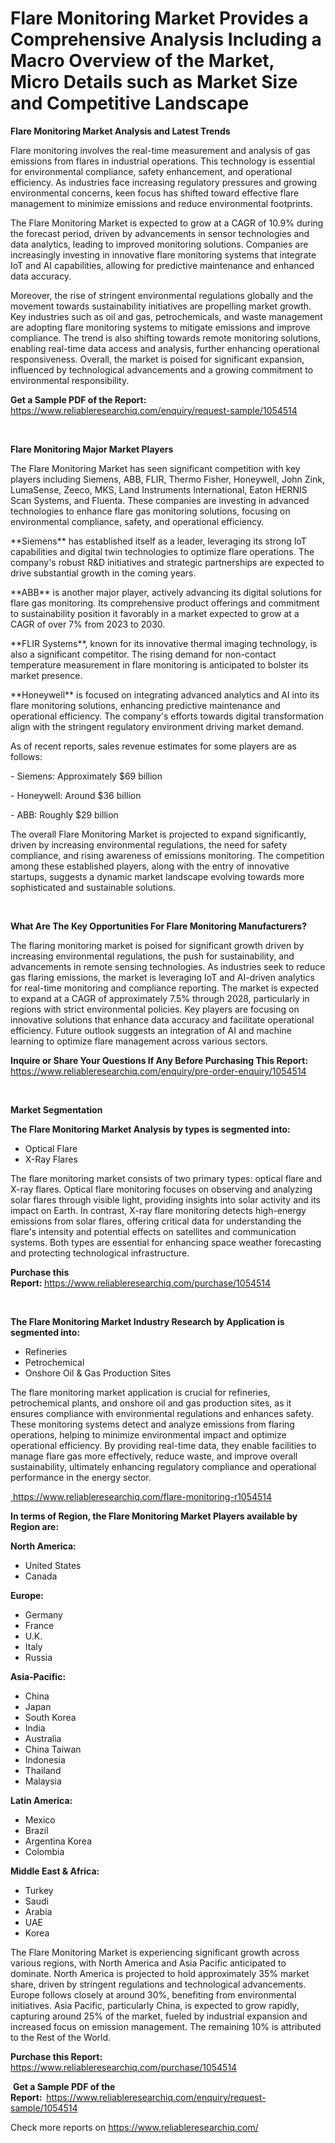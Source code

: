 <p><h1>Flare Monitoring Market Provides a Comprehensive Analysis Including a Macro Overview of the Market, Micro Details such as Market Size and Competitive Landscape</h1></p><p><strong>Flare Monitoring Market Analysis and Latest Trends</strong></p>
<p><p>Flare monitoring involves the real-time measurement and analysis of gas emissions from flares in industrial operations. This technology is essential for environmental compliance, safety enhancement, and operational efficiency. As industries face increasing regulatory pressures and growing environmental concerns, keen focus has shifted toward effective flare management to minimize emissions and reduce environmental footprints.</p><p>The Flare Monitoring Market is expected to grow at a CAGR of 10.9% during the forecast period, driven by advancements in sensor technologies and data analytics, leading to improved monitoring solutions. Companies are increasingly investing in innovative flare monitoring systems that integrate IoT and AI capabilities, allowing for predictive maintenance and enhanced data accuracy.</p><p>Moreover, the rise of stringent environmental regulations globally and the movement towards sustainability initiatives are propelling market growth. Key industries such as oil and gas, petrochemicals, and waste management are adopting flare monitoring systems to mitigate emissions and improve compliance. The trend is also shifting towards remote monitoring solutions, enabling real-time data access and analysis, further enhancing operational responsiveness. Overall, the market is poised for significant expansion, influenced by technological advancements and a growing commitment to environmental responsibility.</p></p>
<p><strong>Get a Sample PDF of the Report:&nbsp;</strong> <a href="https://www.reliableresearchiq.com/enquiry/request-sample/1054514?utm_campaign=2758&utm_medium=2&utm_source=Github&utm_content=ia&utm_term=23022025&utm_id=flare-monitoring">https://www.reliableresearchiq.com/enquiry/request-sample/1054514</a></p>
<p>&nbsp;</p>
<p><strong>Flare Monitoring Major Market Players</strong></p>
<p><p>The Flare Monitoring Market has seen significant competition with key players including Siemens, ABB, FLIR, Thermo Fisher, Honeywell, John Zink, LumaSense, Zeeco, MKS, Land Instruments International, Eaton HERNIS Scan Systems, and Fluenta. These companies are investing in advanced technologies to enhance flare gas monitoring solutions, focusing on environmental compliance, safety, and operational efficiency.</p><p>**Siemens** has established itself as a leader, leveraging its strong IoT capabilities and digital twin technologies to optimize flare operations. The company's robust R&D initiatives and strategic partnerships are expected to drive substantial growth in the coming years.</p><p>**ABB** is another major player, actively advancing its digital solutions for flare gas monitoring. Its comprehensive product offerings and commitment to sustainability position it favorably in a market expected to grow at a CAGR of over 7% from 2023 to 2030. </p><p>**FLIR Systems**, known for its innovative thermal imaging technology, is also a significant competitor. The rising demand for non-contact temperature measurement in flare monitoring is anticipated to bolster its market presence. </p><p>**Honeywell** is focused on integrating advanced analytics and AI into its flare monitoring solutions, enhancing predictive maintenance and operational efficiency. The company's efforts towards digital transformation align with the stringent regulatory environment driving market demand.</p><p>As of recent reports, sales revenue estimates for some players are as follows:</p><p>- Siemens: Approximately $69 billion</p><p>- Honeywell: Around $36 billion</p><p>- ABB: Roughly $29 billion</p><p>The overall Flare Monitoring Market is projected to expand significantly, driven by increasing environmental regulations, the need for safety compliance, and rising awareness of emissions monitoring. The competition among these established players, along with the entry of innovative startups, suggests a dynamic market landscape evolving towards more sophisticated and sustainable solutions.</p></p>
<p>&nbsp;</p>
<p><strong>What Are The Key Opportunities For Flare Monitoring Manufacturers?</strong></p>
<p><p>The flaring monitoring market is poised for significant growth driven by increasing environmental regulations, the push for sustainability, and advancements in remote sensing technologies. As industries seek to reduce gas flaring emissions, the market is leveraging IoT and AI-driven analytics for real-time monitoring and compliance reporting. The market is expected to expand at a CAGR of approximately 7.5% through 2028, particularly in regions with strict environmental policies. Key players are focusing on innovative solutions that enhance data accuracy and facilitate operational efficiency. Future outlook suggests an integration of AI and machine learning to optimize flare management across various sectors.</p></p>
<p><strong>Inquire or Share Your Questions If Any Before Purchasing This Report:</strong> <a href="https://www.reliableresearchiq.com/enquiry/pre-order-enquiry/1054514?utm_campaign=2758&utm_medium=2&utm_source=Github&utm_content=ia&utm_term=23022025&utm_id=flare-monitoring">https://www.reliableresearchiq.com/enquiry/pre-order-enquiry/1054514</a></p>
<p>&nbsp;</p>
<p><strong>Market Segmentation</strong></p>
<p><strong>The Flare Monitoring Market Analysis by types is segmented into:</strong></p>
<p><ul><li>Optical Flare</li><li>X-Ray Flares</li></ul></p>
<p><p>The flare monitoring market consists of two primary types: optical flare and X-ray flares. Optical flare monitoring focuses on observing and analyzing solar flares through visible light, providing insights into solar activity and its impact on Earth. In contrast, X-ray flare monitoring detects high-energy emissions from solar flares, offering critical data for understanding the flare's intensity and potential effects on satellites and communication systems. Both types are essential for enhancing space weather forecasting and protecting technological infrastructure.</p></p>
<p><strong>Purchase this Report:&nbsp;</strong><a href="https://www.reliableresearchiq.com/purchase/1054514?utm_campaign=2758&utm_medium=2&utm_source=Github&utm_content=ia&utm_term=23022025&utm_id=flare-monitoring">https://www.reliableresearchiq.com/purchase/1054514</a></p>
<p>&nbsp;</p>
<p><strong>The Flare Monitoring Market Industry Research by Application is segmented into:</strong></p>
<p><ul><li>Refineries</li><li>Petrochemical</li><li>Onshore Oil & Gas Production Sites</li></ul></p>
<p><p>The flare monitoring market application is crucial for refineries, petrochemical plants, and onshore oil and gas production sites, as it ensures compliance with environmental regulations and enhances safety. These monitoring systems detect and analyze emissions from flaring operations, helping to minimize environmental impact and optimize operational efficiency. By providing real-time data, they enable facilities to manage flare gas more effectively, reduce waste, and improve overall sustainability, ultimately enhancing regulatory compliance and operational performance in the energy sector.</p></p>
<p><a href="https://www.reliableresearchiq.com/flare-monitoring-r1054514?utm_campaign=2758&utm_medium=2&utm_source=Github&utm_content=ia&utm_term=23022025&utm_id=flare-monitoring">&nbsp;https://www.reliableresearchiq.com/flare-monitoring-r1054514</a></p>
<p><strong>In terms of Region, the Flare Monitoring Market Players available by Region are:</strong></p>
<p>
    <p> <strong> North America: </strong>
        <ul>
            <li>United States</li>
            <li>Canada</li>
        </ul>
        </p> 
    <p> <strong> Europe: </strong>
        <ul>
            <li>Germany</li>
            <li>France</li>
            <li>U.K.</li>
            <li>Italy</li>
            <li>Russia</li>
        </ul>
        </p> 
    <p> <strong> Asia-Pacific: </strong>
        <ul>
            <li>China</li>
            <li>Japan</li>
            <li>South Korea</li>
            <li>India</li>
            <li>Australia</li>
            <li>China Taiwan</li>
            <li>Indonesia</li>
            <li>Thailand</li>
            <li>Malaysia</li>
        </ul>
        </p> 
    <p> <strong> Latin America: </strong>
        <ul>
            <li>Mexico</li>
            <li>Brazil</li>
            <li>Argentina Korea</li>
            <li>Colombia</li>
        </ul>
        </p> 
    <p> <strong> Middle East & Africa: </strong>
        <ul>
            <li>Turkey</li>
            <li>Saudi</li>
            <li>Arabia</li>
            <li>UAE</li>
            <li>Korea</li>
        </ul>
    </p>
    </p>
<p><p>The Flare Monitoring Market is experiencing significant growth across various regions, with North America and Asia Pacific anticipated to dominate. North America is projected to hold approximately 35% market share, driven by stringent regulations and technological advancements. Europe follows closely at around 30%, benefiting from environmental initiatives. Asia Pacific, particularly China, is expected to grow rapidly, capturing around 25% of the market, fueled by industrial expansion and increased focus on emission management. The remaining 10% is attributed to the Rest of the World.</p></p>
<p><strong>Purchase this Report: </strong><a href="https://www.reliableresearchiq.com/purchase/1054514?utm_campaign=2758&utm_medium=2&utm_source=Github&utm_content=ia&utm_term=23022025&utm_id=flare-monitoring">https://www.reliableresearchiq.com/purchase/1054514</a></p>
<p>&nbsp;<strong>Get a Sample PDF of the Report:&nbsp;&nbsp;</strong><a href="https://www.reliableresearchiq.com/enquiry/request-sample/1054514?utm_campaign=2758&utm_medium=2&utm_source=Github&utm_content=ia&utm_term=23022025&utm_id=flare-monitoring">https://www.reliableresearchiq.com/enquiry/request-sample/1054514</a></p>
<p><strong></strong></p>
<p>Check more reports on <a href="https://www.reliableresearchiq.com/?utm_campaign=2758&utm_medium=2&utm_source=Github&utm_content=ia&utm_term=23022025&utm_id=flare-monitoring">https://www.reliableresearchiq.com/</a></p>